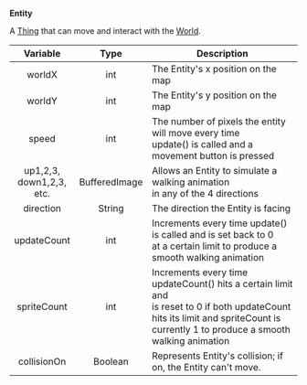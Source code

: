 __Entity__

A [Thing](thing.md) that can move and interact with the [World](world.md). 

|              Variable              |     Type      | Description                                                                                                                                                                                   |
|:----------------------------------:|:-------------:|-----------------------------------------------------------------------------------------------------------------------------------------------------------------------------------------------|
|               worldX               |      int      | The Entity's x position on the map                                                                                                                                                            |
|               worldY               |      int      | The Entity's y position on the map                                                                                                                                                            |
|               speed                |      int      | The number of pixels the entity will move every time <br/> update() is called and a movement button is pressed                                                                                |
| up1,2,3, <br/>down1,2,3,<br/> etc. | BufferedImage | Allows an Entity to simulate a walking animation <br/> in any of the 4 directions                                                                                                             |
|             direction              |    String     | The direction the Entity is facing                                                                                                                                                            |
|            updateCount             |      int      | Increments every time update() is called and is set back to 0 <br/> at a certain limit to produce a smooth walking animation                                                                  |
|            spriteCount             |      int      | Increments every time updateCount() hits a certain limit and <br/> is reset to 0 if both updateCount hits its limit and spriteCount is<br/> currently 1 to produce a smooth walking animation |
|            collisionOn             |    Boolean    | Represents Entity's collision; if on, the Entity can't move.                                                                                                                                  |